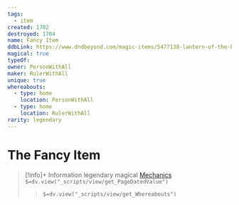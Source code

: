 ```yaml
---
tags:
  - item
created: 1702
destroyed: 1704
name: Fancy Item
ddbLink: https://www.dndbeyond.com/magic-items/5477138-lantern-of-the-bright-hearth
magical: true
typeOf: 
owner: PersonWithAll
maker: RulerWithAll
unique: true
whereabouts:
  - type: home
    location: PersonWithAll
  - type: home
    location: RulerWithAll
rarity: legendary
---
```

# The Fancy Item
>[!info]+ Information
> legendary magical [Mechanics](https://www.dndbeyond.com/magic-items/5477138-lantern-of-the-bright-hearth)
> `$=dv.view("_scripts/view/get_PageDatedValue")`
>> `$=dv.view("_scripts/view/get_Whereabouts")`
